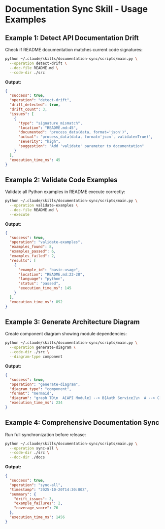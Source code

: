 # Documentation Sync Skill - Usage Examples

## Example 1: Detect API Documentation Drift

Check if README documentation matches current code signatures:

```bash
python ~/.claude/skills/documentation-sync/scripts/main.py \
  --operation detect-drift \
  --doc-file README.md \
  --code-dir ./src
```

**Output:**
```json
{
  "success": true,
  "operation": "detect-drift",
  "drift_detected": true,
  "drift_count": 3,
  "issues": [
    {
      "type": "signature_mismatch",
      "location": "README.md:45",
      "documented": "process_data(data, format='json')",
      "actual": "process_data(data, format='json', validate=True)",
      "severity": "high",
      "suggestion": "Add 'validate' parameter to documentation"
    }
  ],
  "execution_time_ms": 45
}
```

## Example 2: Validate Code Examples

Validate all Python examples in README execute correctly:

```bash
python ~/.claude/skills/documentation-sync/scripts/main.py \
  --operation validate-examples \
  --doc-file README.md \
  --execute
```

**Output:**
```json
{
  "success": true,
  "operation": "validate-examples",
  "examples_found": 8,
  "examples_passed": 6,
  "examples_failed": 2,
  "results": [
    {
      "example_id": "basic-usage",
      "location": "README.md:23-28",
      "language": "python",
      "status": "passed",
      "execution_time_ms": 145
    }
  ],
  "execution_time_ms": 892
}
```

## Example 3: Generate Architecture Diagram

Create component diagram showing module dependencies:

```bash
python ~/.claude/skills/documentation-sync/scripts/main.py \
  --operation generate-diagram \
  --code-dir ./src \
  --diagram-type component
```

**Output:**
```json
{
  "success": true,
  "operation": "generate-diagram",
  "diagram_type": "component",
  "format": "mermaid",
  "diagram": "graph TD\n  A[API Module] --> B[Auth Service]\n  A --> C[Data Layer]",
  "execution_time_ms": 234
}
```

## Example 4: Comprehensive Documentation Sync

Run full synchronization before release:

```bash
python ~/.claude/skills/documentation-sync/scripts/main.py \
  --operation sync-all \
  --code-dir ./src \
  --doc-dir ./docs
```

**Output:**
```json
{
  "success": true,
  "operation": "sync-all",
  "timestamp": "2025-10-20T14:30:00Z",
  "summary": {
    "drift_issues": 3,
    "example_failures": 2,
    "coverage_score": 76
  },
  "execution_time_ms": 1456
}
```
